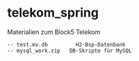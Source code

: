 # telekom_spring
Materialien zum Block5 Telekom

	-- test.mv.db         H2-Bsp-Datenbank
	-- mysql_work.zip	DB-Skripte für MySQL
